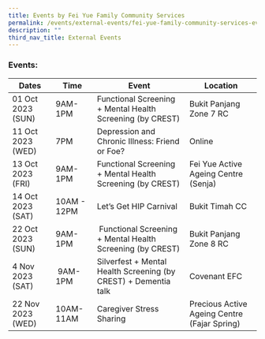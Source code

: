 ```yaml
---
title: Events by Fei Yue Family Community Services
permalink: /events/external-events/fei-yue-family-community-services-events/
description: ""
third_nav_title: External Events
---
```

### Events:




| Dates | Time | Event | Location | 
| -------- | -------- | -------- | -------- |
| 01 Oct 2023 (SUN)   | 9AM-1PM | Functional Screening + Mental Health Screening (by CREST)     | Bukit Panjang Zone 7 RC
| 11 Oct 2023 (WED)     | 7PM  | Depression and Chronic Illness: Friend or Foe?     | Online 
|13 Oct 2023 (FRI)    | 9AM-1PM     | Functional Screening + Mental Health Screening (by CREST)    | Fei Yue Active Ageing Centre (Senja)
| 14 Oct 2023 (SAT)     | 10AM - 12PM     | Let’s Get HIP Carnival | Bukit Timah CC
| 22 Oct 2023 (SUN)    | 9AM-1PM     |  Functional Screening + Mental Health Screening (by CREST)    | Bukit Panjang Zone 8 RC
| 4 Nov 2023 (SAT)   |  9AM-1PM  | Silverfest + Mental Health Screening (by CREST) + Dementia talk    |  Covenant EFC 
| 22 Nov 2023 (WED)    | 10AM-11AM     | Caregiver Stress Sharing     | Precious Active Ageing Centre (Fajar Spring)
